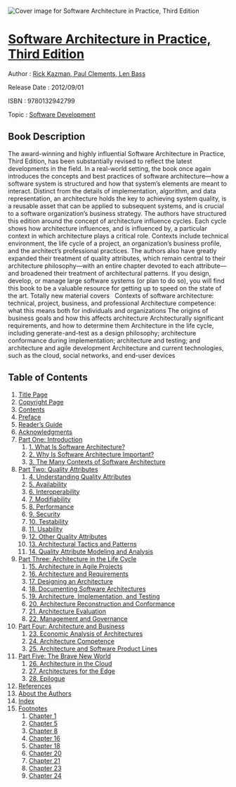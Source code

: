 ![Cover image for Software Architecture in Practice, Third Edition](https://imgdetail.ebookreading.net/cover/cover/software_development/EB9780132942799.jpg)

[Software Architecture in Practice, Third Edition](https://ebookreading.net/view/book/Software+Architecture+in+Practice%2C+Third+Edition-EB9780132942799_1.html "Software Architecture in Practice, Third Edition")
====================================================================================================================

Author : [Rick Kazman](https://ebookreading.net/search/author/Rick+Kazman),[ Paul Clements](https://ebookreading.net/search/author/+Paul+Clements),[ Len Bass](https://ebookreading.net/search/author/+Len+Bass)

Release Date : 2012/09/01

ISBN : 9780132942799

Topic : [Software Development](https://ebookreading.net/search/category/software-development)

Book Description
-----------------

The award-winning and highly influential Software Architecture in Practice, Third Edition, has been substantially revised to reflect the latest developments in the field. In a real-world setting, the book once again introduces the concepts and best practices of software architecture—how a software system is structured and how that system’s elements are meant to interact. Distinct from the details of implementation, algorithm, and data representation, an architecture holds the key to achieving system quality, is a reusable asset that can be applied to subsequent systems, and is crucial to a software organization’s business strategy.
The authors have structured this edition around the concept of architecture influence cycles. Each cycle shows how architecture influences, and is influenced by, a particular context in which architecture plays a critical role. Contexts include technical environment, the life cycle of a project, an organization’s business profile, and the architect’s professional practices. The authors also have greatly expanded their treatment of quality attributes, which remain central to their architecture philosophy—with an entire chapter devoted to each attribute—and broadened their treatment of architectural patterns.
If you design, develop, or manage large software systems (or plan to do so), you will find this book to be a valuable resource for getting up to speed on the state of the art.
Totally new material covers  
 Contexts of software architecture: technical, project, business, and professional 
 Architecture competence: what this means both for individuals and organizations 
 The origins of business goals and how this affects architecture 
 Architecturally significant requirements, and how to determine them 
 Architecture in the life cycle, including generate-and-test as a design philosophy; architecture conformance during implementation; architecture and testing; and architecture and agile development 
 Architecture and current technologies, such as the cloud, social networks, and end-user devices 
              
Table of Contents
-----------------

1. [Title Page](https://ebookreading.net/view/book/Software+Architecture+in+Practice%2C+Third+Edition-EB9780132942799_2.html)
1. [Copyright Page](https://ebookreading.net/view/book/Software+Architecture+in+Practice%2C+Third+Edition-EB9780132942799_3.html)
1. [Contents](https://ebookreading.net/view/book/Software+Architecture+in+Practice%2C+Third+Edition-EB9780132942799_5.html)
1. [Preface](https://ebookreading.net/view/book/Software+Architecture+in+Practice%2C+Third+Edition-EB9780132942799_6.html)
1. [Reader’s Guide](https://ebookreading.net/view/book/Software+Architecture+in+Practice%2C+Third+Edition-EB9780132942799_7.html)
1. [Acknowledgments](https://ebookreading.net/view/book/Software+Architecture+in+Practice%2C+Third+Edition-EB9780132942799_8.html)
1. [Part One: Introduction](https://ebookreading.net/view/book/Software+Architecture+in+Practice%2C+Third+Edition-EB9780132942799_9.html)
    1. [1. What Is Software Architecture?](https://ebookreading.net/view/book/Software+Architecture+in+Practice%2C+Third+Edition-EB9780132942799_10.html)
    1. [2. Why Is Software Architecture Important?](https://ebookreading.net/view/book/Software+Architecture+in+Practice%2C+Third+Edition-EB9780132942799_11.html)
    1. [3. The Many Contexts of Software Architecture](https://ebookreading.net/view/book/Software+Architecture+in+Practice%2C+Third+Edition-EB9780132942799_12.html)
1. [Part Two: Quality Attributes](https://ebookreading.net/view/book/Software+Architecture+in+Practice%2C+Third+Edition-EB9780132942799_13.html)
    1. [4. Understanding Quality Attributes](https://ebookreading.net/view/book/Software+Architecture+in+Practice%2C+Third+Edition-EB9780132942799_14.html)
    1. [5. Availability](https://ebookreading.net/view/book/Software+Architecture+in+Practice%2C+Third+Edition-EB9780132942799_15.html)
    1. [6. Interoperability](https://ebookreading.net/view/book/Software+Architecture+in+Practice%2C+Third+Edition-EB9780132942799_16.html)
    1. [7. Modifiability](https://ebookreading.net/view/book/Software+Architecture+in+Practice%2C+Third+Edition-EB9780132942799_17.html)
    1. [8. Performance](https://ebookreading.net/view/book/Software+Architecture+in+Practice%2C+Third+Edition-EB9780132942799_18.html)
    1. [9. Security](https://ebookreading.net/view/book/Software+Architecture+in+Practice%2C+Third+Edition-EB9780132942799_19.html)
    1. [10. Testability](https://ebookreading.net/view/book/Software+Architecture+in+Practice%2C+Third+Edition-EB9780132942799_20.html)
    1. [11. Usability](https://ebookreading.net/view/book/Software+Architecture+in+Practice%2C+Third+Edition-EB9780132942799_21.html)
    1. [12. Other Quality Attributes](https://ebookreading.net/view/book/Software+Architecture+in+Practice%2C+Third+Edition-EB9780132942799_22.html)
    1. [13. Architectural Tactics and Patterns](https://ebookreading.net/view/book/Software+Architecture+in+Practice%2C+Third+Edition-EB9780132942799_23.html)
    1. [14. Quality Attribute Modeling and Analysis](https://ebookreading.net/view/book/Software+Architecture+in+Practice%2C+Third+Edition-EB9780132942799_24.html)
1. [Part Three: Architecture in the Life Cycle](https://ebookreading.net/view/book/Software+Architecture+in+Practice%2C+Third+Edition-EB9780132942799_25.html)
    1. [15. Architecture in Agile Projects](https://ebookreading.net/view/book/Software+Architecture+in+Practice%2C+Third+Edition-EB9780132942799_26.html)
    1. [16. Architecture and Requirements](https://ebookreading.net/view/book/Software+Architecture+in+Practice%2C+Third+Edition-EB9780132942799_27.html)
    1. [17. Designing an Architecture](https://ebookreading.net/view/book/Software+Architecture+in+Practice%2C+Third+Edition-EB9780132942799_28.html)
    1. [18. Documenting Software Architectures](https://ebookreading.net/view/book/Software+Architecture+in+Practice%2C+Third+Edition-EB9780132942799_29.html)
    1. [19. Architecture, Implementation, and Testing](https://ebookreading.net/view/book/Software+Architecture+in+Practice%2C+Third+Edition-EB9780132942799_30.html)
    1. [20. Architecture Reconstruction and Conformance](https://ebookreading.net/view/book/Software+Architecture+in+Practice%2C+Third+Edition-EB9780132942799_31.html)
    1. [21. Architecture Evaluation](https://ebookreading.net/view/book/Software+Architecture+in+Practice%2C+Third+Edition-EB9780132942799_32.html)
    1. [22. Management and Governance](https://ebookreading.net/view/book/Software+Architecture+in+Practice%2C+Third+Edition-EB9780132942799_33.html)
1. [Part Four: Architecture and Business](https://ebookreading.net/view/book/Software+Architecture+in+Practice%2C+Third+Edition-EB9780132942799_34.html)
    1. [23. Economic Analysis of Architectures](https://ebookreading.net/view/book/Software+Architecture+in+Practice%2C+Third+Edition-EB9780132942799_35.html)
    1. [24. Architecture Competence](https://ebookreading.net/view/book/Software+Architecture+in+Practice%2C+Third+Edition-EB9780132942799_36.html)
    1. [25. Architecture and Software Product Lines](https://ebookreading.net/view/book/Software+Architecture+in+Practice%2C+Third+Edition-EB9780132942799_37.html)
1. [Part Five: The Brave New World](https://ebookreading.net/view/book/Software+Architecture+in+Practice%2C+Third+Edition-EB9780132942799_38.html)
    1. [26. Architecture in the Cloud](https://ebookreading.net/view/book/Software+Architecture+in+Practice%2C+Third+Edition-EB9780132942799_39.html)
    1. [27. Architectures for the Edge](https://ebookreading.net/view/book/Software+Architecture+in+Practice%2C+Third+Edition-EB9780132942799_40.html)
    1. [28. Epilogue](https://ebookreading.net/view/book/Software+Architecture+in+Practice%2C+Third+Edition-EB9780132942799_41.html)
1. [References](https://ebookreading.net/view/book/Software+Architecture+in+Practice%2C+Third+Edition-EB9780132942799_42.html)
1. [About the Authors](https://ebookreading.net/view/book/Software+Architecture+in+Practice%2C+Third+Edition-EB9780132942799_43.html)
1. [Index](https://ebookreading.net/view/book/Software+Architecture+in+Practice%2C+Third+Edition-EB9780132942799_44.html)
1. [Footnotes](https://ebookreading.net/view/book/Software+Architecture+in+Practice%2C+Third+Edition-EB9780132942799_49.html)
    1. [Chapter 1](https://ebookreading.net/view/book/Software+Architecture+in+Practice%2C+Third+Edition-EB9780132942799_49.html#footnote01)
    1. [Chapter 5](https://ebookreading.net/view/book/Software+Architecture+in+Practice%2C+Third+Edition-EB9780132942799_49.html#footnote02)
    1. [Chapter 8](https://ebookreading.net/view/book/Software+Architecture+in+Practice%2C+Third+Edition-EB9780132942799_49.html#footnote03)
    1. [Chapter 16](https://ebookreading.net/view/book/Software+Architecture+in+Practice%2C+Third+Edition-EB9780132942799_49.html#footnote04)
    1. [Chapter 18](https://ebookreading.net/view/book/Software+Architecture+in+Practice%2C+Third+Edition-EB9780132942799_49.html#footnote05)
    1. [Chapter 20](https://ebookreading.net/view/book/Software+Architecture+in+Practice%2C+Third+Edition-EB9780132942799_49.html#footnote06)
    1. [Chapter 21](https://ebookreading.net/view/book/Software+Architecture+in+Practice%2C+Third+Edition-EB9780132942799_49.html#footnote07)
    1. [Chapter 23](https://ebookreading.net/view/book/Software+Architecture+in+Practice%2C+Third+Edition-EB9780132942799_49.html#footnote08)
    1. [Chapter 24](https://ebookreading.net/view/book/Software+Architecture+in+Practice%2C+Third+Edition-EB9780132942799_49.html#footnote09)
